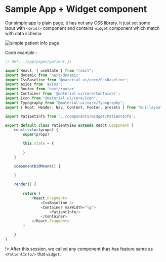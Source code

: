 # **Sample App + Widget component**

Our simple app is plain page, it has not any CSS library. It just set some laout with `<Grid/>` component and contains `widget` component which match with data schema.

![simple patient info page](../../assets/simple-patient-info-page.png)

Code example : 

```js
// Ref. ./app/pages/patient.js

import React, { useState } from "react";
import dynamic from 'next/dynamic'
import CssBaseline from '@material-ui/core/CssBaseline';
import axios from 'axios';
import Router from 'next/router'
import Container from '@material-ui/core/Container';
import Icon from "@material-ui/core/Icon";
import Typography from "@material-ui/core/Typography";
import { Root, Header, Nav, Content, Footer, presets } from "mui-layout";

import PatientInfo from '../components/widget/PatientInfo';

export default class PatientView extends React.Component {
    constructor(props) {
        super(props)

        this.state = {
            
        }
    }

    componentDidMount() {
        
    }

    render() {
        
        return (
            <React.Fragment>
                <CssBaseline />
                <Container maxWidth="lg">
                    <PatientInfo/>
                </Container>
            </React.Fragment>
        )

    }
}
```

!> After this session, we called any component thas has feature same as `<PatientInfo/>` that `widget`.
